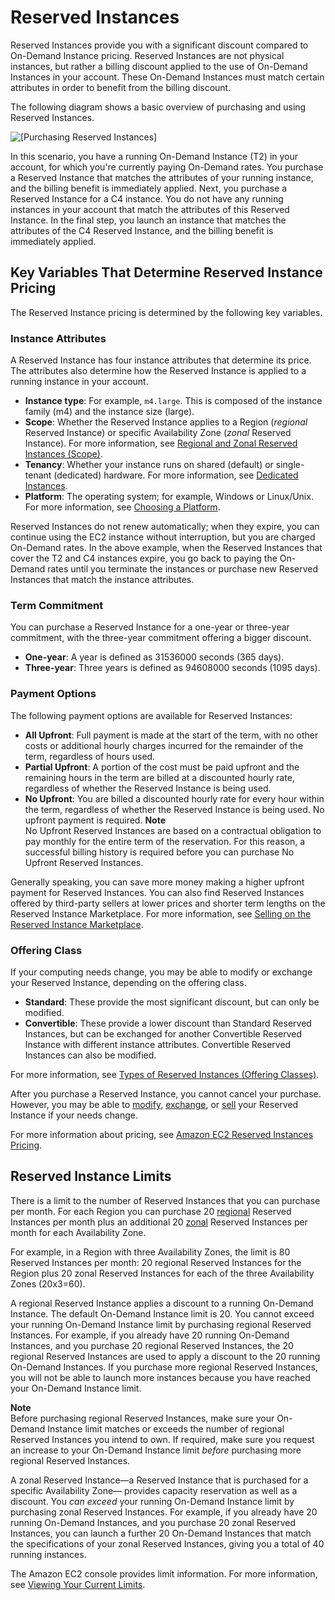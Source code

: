 # Reserved Instances<a name="ec2-reserved-instances"></a>

Reserved Instances provide you with a significant discount compared to On\-Demand Instance pricing\. Reserved Instances are not physical instances, but rather a billing discount applied to the use of On\-Demand Instances in your account\. These On\-Demand Instances must match certain attributes in order to benefit from the billing discount\.

The following diagram shows a basic overview of purchasing and using Reserved Instances\.

![\[Purchasing Reserved Instances\]](http://docs.aws.amazon.com/AWSEC2/latest/WindowsGuide/images/ri-basics.png)

In this scenario, you have a running On\-Demand Instance \(T2\) in your account, for which you're currently paying On\-Demand rates\. You purchase a Reserved Instance that matches the attributes of your running instance, and the billing benefit is immediately applied\. Next, you purchase a Reserved Instance for a C4 instance\. You do not have any running instances in your account that match the attributes of this Reserved Instance\. In the final step, you launch an instance that matches the attributes of the C4 Reserved Instance, and the billing benefit is immediately applied\.

## Key Variables That Determine Reserved Instance Pricing<a name="ri-key-pricing-variables"></a>

The Reserved Instance pricing is determined by the following key variables\.

### Instance Attributes<a name="ri-pricing-variable-instance-attributes"></a>

A Reserved Instance has four instance attributes that determine its price\. The attributes also determine how the Reserved Instance is applied to a running instance in your account\.
+ **Instance type**: For example, `m4.large`\. This is composed of the instance family \(m4\) and the instance size \(large\)\.
+ **Scope**: Whether the Reserved Instance applies to a Region \(*regional* Reserved Instance\) or specific Availability Zone \(*zonal* Reserved Instance\)\. For more information, see [Regional and Zonal Reserved Instances \(Scope\)](reserved-instances-scope.md)\.
+ **Tenancy**: Whether your instance runs on shared \(default\) or single\-tenant \(dedicated\) hardware\. For more information, see [Dedicated Instances](dedicated-instance.md)\. 
+ **Platform**: The operating system; for example, Windows or Linux/Unix\. For more information, see [Choosing a Platform](ri-market-concepts-buying.md#ri-choosing-platform)\.

Reserved Instances do not renew automatically; when they expire, you can continue using the EC2 instance without interruption, but you are charged On\-Demand rates\. In the above example, when the Reserved Instances that cover the T2 and C4 instances expire, you go back to paying the On\-Demand rates until you terminate the instances or purchase new Reserved Instances that match the instance attributes\.

### Term Commitment<a name="ri-pricing-variable-term-commitment"></a>

You can purchase a Reserved Instance for a one\-year or three\-year commitment, with the three\-year commitment offering a bigger discount\.
+ **One\-year**: A year is defined as 31536000 seconds \(365 days\)\. 
+ **Three\-year**: Three years is defined as 94608000 seconds \(1095 days\)\.

### Payment Options<a name="ri-payment-options"></a>

The following payment options are available for Reserved Instances:
+ **All Upfront**: Full payment is made at the start of the term, with no other costs or additional hourly charges incurred for the remainder of the term, regardless of hours used\.
+ **Partial Upfront**: A portion of the cost must be paid upfront and the remaining hours in the term are billed at a discounted hourly rate, regardless of whether the Reserved Instance is being used\.
+ **No Upfront**: You are billed a discounted hourly rate for every hour within the term, regardless of whether the Reserved Instance is being used\. No upfront payment is required\.
**Note**  
No Upfront Reserved Instances are based on a contractual obligation to pay monthly for the entire term of the reservation\. For this reason, a successful billing history is required before you can purchase No Upfront Reserved Instances\.

Generally speaking, you can save more money making a higher upfront payment for Reserved Instances\. You can also find Reserved Instances offered by third\-party sellers at lower prices and shorter term lengths on the Reserved Instance Marketplace\. For more information, see [Selling on the Reserved Instance Marketplace](ri-market-general.md)\. 

### Offering Class<a name="ri-pricing-variable-offering-class"></a>

If your computing needs change, you may be able to modify or exchange your Reserved Instance, depending on the offering class\.
+ **Standard**: These provide the most significant discount, but can only be modified\.
+ **Convertible**: These provide a lower discount than Standard Reserved Instances, but can be exchanged for another Convertible Reserved Instance with different instance attributes\. Convertible Reserved Instances can also be modified\.

For more information, see [Types of Reserved Instances \(Offering Classes\)](reserved-instances-types.md)\.

After you purchase a Reserved Instance, you cannot cancel your purchase\. However, you may be able to [modify](ri-modifying.md), [exchange](ri-convertible-exchange.md), or [sell](ri-market-general.md) your Reserved Instance if your needs change\.

For more information about pricing, see [Amazon EC2 Reserved Instances Pricing](https://aws.amazon.com/ec2/pricing/reserved-instances/pricing/)\.

## Reserved Instance Limits<a name="ri-limits"></a>

There is a limit to the number of Reserved Instances that you can purchase per month\. For each Region you can purchase 20 [regional](apply_ri.md#apply-regional-ri) Reserved Instances per month plus an additional 20 [zonal](apply_ri.md#apply-zonal-ri) Reserved Instances per month for each Availability Zone\.

For example, in a Region with three Availability Zones, the limit is 80 Reserved Instances per month: 20 regional Reserved Instances for the Region plus 20 zonal Reserved Instances for each of the three Availability Zones \(20x3=60\)\.

A regional Reserved Instance applies a discount to a running On\-Demand Instance\. The default On\-Demand Instance limit is 20\. You cannot exceed your running On\-Demand Instance limit by purchasing regional Reserved Instances\. For example, if you already have 20 running On\-Demand Instances, and you purchase 20 regional Reserved Instances, the 20 regional Reserved Instances are used to apply a discount to the 20 running On\-Demand Instances\. If you purchase more regional Reserved Instances, you will not be able to launch more instances because you have reached your On\-Demand Instance limit\.

**Note**  
Before purchasing regional Reserved Instances, make sure your On\-Demand Instance limit matches or exceeds the number of regional Reserved Instances you intend to own\. If required, make sure you request an increase to your On\-Demand Instance limit *before* purchasing more regional Reserved Instances\.

A zonal Reserved Instance—a Reserved Instance that is purchased for a specific Availability Zone— provides capacity reservation as well as a discount\. You *can exceed* your running On\-Demand Instance limit by purchasing zonal Reserved Instances\. For example, if you already have 20 running On\-Demand Instances, and you purchase 20 zonal Reserved Instances, you can launch a further 20 On\-Demand Instances that match the specifications of your zonal Reserved Instances, giving you a total of 40 running instances\.

The Amazon EC2 console provides limit information\. For more information, see [Viewing Your Current Limits](ec2-resource-limits.md#view-limits)\.